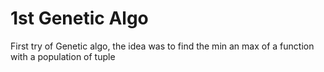 # 1st Genetic Algo

First try of Genetic algo, the idea was to find the min an max of a function with a population of tuple